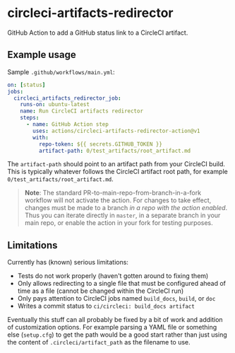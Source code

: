 # circleci-artifacts-redirector

GitHub Action to add a GitHub status link to a CircleCI artifact.

## Example usage

Sample `.github/workflows/main.yml`:

```YAML
on: [status]
jobs:
  circleci_artifacts_redirector_job:
    runs-on: ubuntu-latest
    name: Run CircleCI artifacts redirector
    steps:
      - name: GitHub Action step
        uses: actions/circleci-artifacts-redirector-action@v1
        with:
          repo-token: ${{ secrets.GITHUB_TOKEN }}
          artifact-path: 0/test_artifacts/root_artifact.md
```

The `artifact-path` should point to an artifact path from your CircleCI build.
This is typically whatever follows the CircleCI artifact root path,
for example `0/test_artifacts/root_artifact.md`.

> **Note**: The standard PR-to-main-repo-from-branch-in-a-fork workflow will
> not activate the action. For changes to take effect, changes must be made to
> a branch *in a repo with the action enabled*. Thus you can iterate directly
> in `master`, in a separate branch in your main repo, or enable the action
> in your fork for testing purposes.

## Limitations

Currently has (known) serious limitations:

- Tests do not work properly (haven't gotten around to fixing them)
- Only allows redirecting to a single file that must be configured ahead of time as a file (cannot be changed within the CircleCI run)
- Only pays attention to CircleCI jobs named `build_docs`, `build`, or `doc`
- Writes a commit status to `ci/circleci: build_docs artifact`

Eventually this stuff can all probably be fixed by a bit of work and addition of customization options. For example parsing a YAML file or something else (`setup.cfg`) to get the path would be a good start rather than just using the content of `.circleci/artifact_path` as the filename to use.
